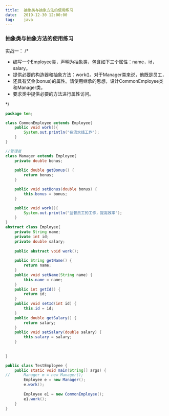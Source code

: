 ```yaml
---              
title:  抽象类与抽象方法的使用练习 
date:   2019-12-30 12:00:00
tag:    java
---
```

### 抽象类与抽象方法的使用练习  


实战一：
/*
 * 编写一个Employee类，声明为抽象类，包含如下三个属性：name，id，salary。
 * 提供必要的构造器和抽象方法：work()。对于Manager类来说，他既是员工，
 * 还具有奖金(bonus)的属性。请使用继承的思想，设计CommonEmployee类和Manager类，
 * 要求类中提供必要的方法进行属性访问。

 */
```java
package ten;

class CommonEmployee extends Employee{
	public void work(){
		System.out.println("在流水线工作");
	}
}

//管理者
class Manager extends Employee{
	private double bonus;
	
	public double getBonus() {
		return bonus;
	}

	public void setBonus(double bonus) {
		this.bonus = bonus;
	}

	public void work(){
		System.out.println("监督员工的工作，提高效率");
	}
}
abstract class Employee{
	private String name;
	private int id;
	private double salary;
	
	public abstract void work();
	
	public String getName() {
		return name;
	}
	public void setName(String name) {
		this.name = name;
	}
	public int getId() {
		return id;
	}
	public void setId(int id) {
		this.id = id;
	}
	public double getSalary() {
		return salary;
	}
	public void setSalary(double salary) {
		this.salary = salary;
	}
	
	
}

public class TestEmployee {
	public static void main(String[] args) {
//		Manager m = new Manager();
		Employee e = new Manager();
		e.work();
		
		Employee e1 = new CommonEmployee();
		e1.work();
	}
}

```
